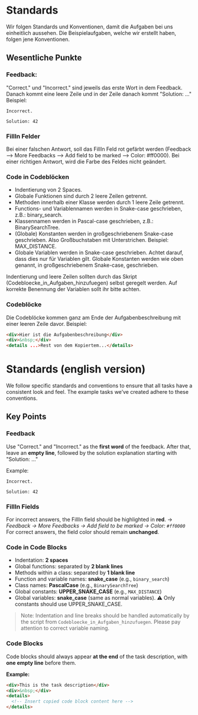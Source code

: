 # Standards

Wir folgen Standards und Konventionen, damit die Aufgaben bei uns einheitlich aussehen.
Die Beispielaufgaben, welche wir erstellt haben, folgen jene Konventionen.

## Wesentliche Punkte

### Feedback:

"Correct." und "Incorrect." sind jeweils das erste Wort in dem Feedback. Danach kommt eine leere Zeile und in der Zeile danach kommt "Solution: ..."
Beispiel:

```
Incorrect.

Solution: 42
```

### FillIn Felder

Bei einer falschen Antwort, soll das FillIn Feld rot gefärbt werden (Feedback --> More Feedbacks --> Add field to be marked --> Color: #ff0000). Bei einer richtigen Antwort, wird die Farbe des Feldes nicht geändert.

### Code in Codeblöcken

- Indentierung von 2 Spaces.
- Globale Funktionen sind durch 2 leere Zeilen getrennt.
- Methoden innerhalb einer Klasse werden durch 1 leere Zeile getrennt.
- Functions- und Variablennamen werden in Snake-case geschrieben, z.B.: binary_search.
- Klassennamen werden in Pascal-case geschrieben, z.B.: BinarySearchTree.
- (Globale) Konstanten werden in großgeschriebenem Snake-case geschrieben. Also Großbuchstaben mit Unterstrichen. Beispiel: MAX_DISTANCE.
- Globale Variablen werden in Snake-case geschrieben. Achtet darauf, dass dies nur für Variablen gilt. Globale Konstanten werden wie oben genannt, in großgeschriebenem Snake-case, geschrieben.

Indentierung und leere Zeilen sollten durch das Skript (Codebloecke_in_Aufgaben_hinzufuegen) selbst geregelt werden. Auf korrekte Benennung der Variablen sollt ihr bitte achten.

### Codeblöcke

Die Codeblöcke kommen ganz am Ende der Aufgabenbeschreibung mit einer leeren Zeile davor.
Beispiel:

```html
<div>Hier ist die Aufgabenbeschreibung</div>
<div>&nbsp;</div>
<details ...>Rest von dem Kopiertem...</details>
```

# Standards (english version)

We follow specific standards and conventions to ensure that all tasks have a consistent look and feel.
The example tasks we’ve created adhere to these conventions.

## Key Points

### Feedback

Use "Correct." and "Incorrect." as the **first word** of the feedback.
After that, leave an **empty line**, followed by the solution explanation starting with "Solution: ..."

Example:

```
Incorrect.

Solution: 42
```

### FillIn Fields

For incorrect answers, the FillIn field should be highlighted in **red**.
→ _Feedback → More Feedbacks → Add field to be marked → Color: `#ff0000`_
For correct answers, the field color should remain **unchanged**.

### Code in Code Blocks

- Indentation: **2 spaces**
- Global functions: separated by **2 blank lines**
- Methods within a class: separated by **1 blank line**
- Function and variable names: **snake_case** (e.g., `binary_search`)
- Class names: **PascalCase** (e.g., `BinarySearchTree`)
- Global constants: **UPPER_SNAKE_CASE** (e.g., `MAX_DISTANCE`)
- Global variables: **snake_case** (same as normal variables).
  ⚠️ Only constants should use UPPER_SNAKE_CASE.

> Note: Indentation and line breaks should be handled automatically by the script from `Codebloecke_in_Aufgaben_hinzufuegen`.
> Please pay attention to correct variable naming.

### Code Blocks

Code blocks should always appear **at the end** of the task description, with **one empty line** before them.

**Example:**

```html
<div>This is the task description</div>
<div>&nbsp;</div>
<details>
  <!-- Insert copied code block content here -->
</details>
```
